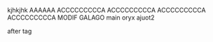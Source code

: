 kjhkjhk
AAAAAA
ACCCCCCCCCA
ACCCCCCCCCA
ACCCCCCCCCA
ACCCCCCCCCA
MODIF GALAGO
main
oryx
ajuot2

after tag
